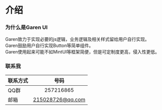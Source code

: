 # 介绍
### 为什么是Garen UI

Garen致力于实现必要的js逻辑，业务逻辑及相关样式留给用户自行实现。  
Garen鼓励用户自行实现Button等简单组件。   
Garen使用起来可能不如MintUI等框架简便，但是可定制度更高，侵入性更低。  



### 联系我
| 联系方式       | 号码          | 
| ------------- |:-------------:|
| QQ群          | 257216865 | 
| 邮箱      | 215028726@qq.com      | 
